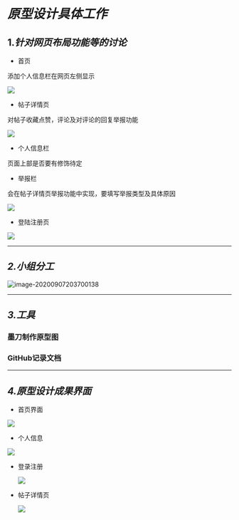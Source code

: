 # ***原型设计具体工作***



## 1.*针对网页布局功能等的讨论*

+ 首页

添加个人信息栏在网页左侧显示

![](https://github.com/Aich-Ying/software.img/blob/master/%E7%BD%91%E7%AB%99%E8%8D%89%E5%9B%BE_%E9%A6%96%E9%A1%B5%E8%BE%83%E4%B8%BA%E7%B2%BE%E8%87%B4%E7%89%88.jpg)

+ 帖子详情页

对帖子收藏点赞，评论及对评论的回复举报功能

![](https://github.com/Aich-Ying/software.img/blob/master/%E7%BD%91%E7%AB%99%E8%8D%89%E5%9B%BE_%E5%B8%96%E5%AD%90%E8%AF%A6%E6%83%85%E8%BE%83%E4%B8%BA%E7%B2%BE%E8%87%B4%E7%89%88.jpg)

+ 个人信息栏

页面上部是否要有修饰待定

+ 举报栏

会在帖子详情页举报功能中实现，要填写举报类型及具体原因

![](https://github.com/Aich-Ying/software.img/blob/master/%E7%BD%91%E7%AB%99%E8%8D%89%E5%9B%BE_%E4%B8%AA%E4%BA%BA%E4%BF%A1%E6%81%AF%E5%8F%8A%E4%B8%BE%E6%8A%A5%E5%BC%B9%E6%A1%86.jpg)

+ 登陆注册页

![](https://github.com/Aich-Ying/software.img/blob/master/%E7%BD%91%E7%AB%99%E8%8D%89%E5%9B%BE_%E7%99%BB%E5%BD%95%E6%B3%A8%E5%86%8C.jpg)

---



## *2.小组分工*



![image-20200907203700138](https://github.com/Aich-Ying/software.img/blob/master/%E5%88%86%E5%B7%A5.png)

----



## *3.工具*

### 墨刀制作原型图

### GitHub记录文档

-----



## *4.原型设计成果界面*

+ 首页界面

![](https://github.com/Aich-Ying/software.img/blob/master/%E9%A6%96%E9%A1%B5.png)

+ 个人信息

![](https://github.com/Aich-Ying/software.img/blob/master/%E4%B8%AA%E4%BA%BA%E4%BF%A1%E6%81%AF.png)

+ 登录注册

  ![](https://github.com/Aich-Ying/software.img/blob/master/%E7%99%BB%E5%BD%95%E6%B3%A8%E5%86%8C.png)

+ 帖子详情页

  ![](https://github.com/Aich-Ying/software.img/blob/master/%E5%B8%96%E5%AD%90%E8%AF%A6%E6%83%85%E9%A1%B5.png)













